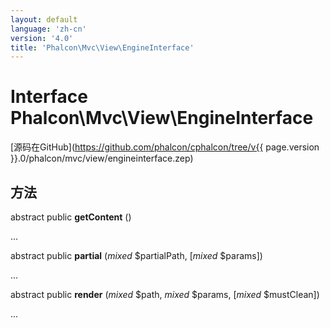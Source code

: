 ```yaml
---
layout: default
language: 'zh-cn'
version: '4.0'
title: 'Phalcon\Mvc\View\EngineInterface'
---
```

# Interface **Phalcon\Mvc\View\EngineInterface**

[源码在GitHub](https://github.com/phalcon/cphalcon/tree/v{{ page.version }}.0/phalcon/mvc/view/engineinterface.zep)

## 方法

abstract public **getContent** ()

...

abstract public **partial** (*mixed* $partialPath, [*mixed* $params])

...

abstract public **render** (*mixed* $path, *mixed* $params, [*mixed* $mustClean])

...